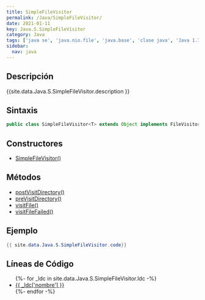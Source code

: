```yaml
---
title: SimpleFileVisitor
permalink: /Java/SimpleFileVisitor/
date: 2021-01-11
key: Java.S.SimpleFileVisitor
category: Java
tags: ['java se', 'java.nio.file', 'java.base', 'clase java', 'Java 1.7']
sidebar: 
  nav: java
---
```


## Descripción
{{site.data.Java.S.SimpleFileVisitor.description }}

## Sintaxis
~~~java
public class SimpleFileVisitor<T> extends Object implements FileVisitor<T>
~~~

## Constructores
* [SimpleFileVisitor()](/Java/SimpleFileVisitor/SimpleFileVisitor/)

## Métodos
* [postVisitDirectory()](/Java/SimpleFileVisitor/postVisitDirectory)
* [preVisitDirectory()](/Java/SimpleFileVisitor/preVisitDirectory)
* [visitFile()](/Java/SimpleFileVisitor/visitFile)
* [visitFileFailed()](/Java/SimpleFileVisitor/visitFileFailed)

## Ejemplo
~~~java
{{ site.data.Java.S.SimpleFileVisitor.code}}
~~~

## Líneas de Código
<ul>
{%- for _ldc in site.data.Java.S.SimpleFileVisitor.ldc -%}
   <li>
       <a href="{{_ldc['url'] }}">{{ _ldc['nombre'] }}</a>
   </li>
{%- endfor -%}
</ul>
